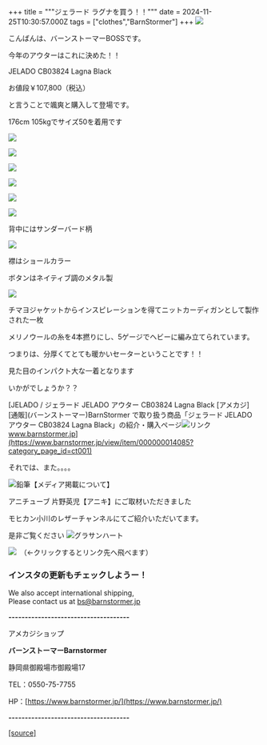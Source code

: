 +++
title = """ジェラード ラグナを買う！！"""
date = 2024-11-25T10:30:57.000Z
tags = ["clothes","BarnStormer"]
+++
[![](https://stat.ameba.jp/user_images/20231023/16/barnstormer-go/b2/03/p/o0420015015354743273.png)](https://ameblo.jp/barnstormer-go/entry-12825670498.html)

こんばんは、バーンストーマーBOSSです。

今年のアウターはこれに決めた！！

JELADO CB03824 Lagna Black

お値段￥107,800（税込）

と言うことで颯爽と購入して登場です。

176cm 105kgでサイズ50を着用です

[![](https://stat.ameba.jp/user_images/20241125/18/barnstormer-go/60/6b/j/o0500075015514202976.jpg)](https://stat.ameba.jp/user_images/20241125/18/barnstormer-go/60/6b/j/o0500075015514202976.jpg)

[![](https://stat.ameba.jp/user_images/20241125/18/barnstormer-go/2d/49/j/o0500075015514202979.jpg)](https://stat.ameba.jp/user_images/20241125/18/barnstormer-go/2d/49/j/o0500075015514202979.jpg)

[![](https://stat.ameba.jp/user_images/20241125/18/barnstormer-go/7e/61/j/o0500075015514202996.jpg)](https://stat.ameba.jp/user_images/20241125/18/barnstormer-go/7e/61/j/o0500075015514202996.jpg)

[![](https://stat.ameba.jp/user_images/20241125/18/barnstormer-go/43/9e/j/o0500075015514202983.jpg)](https://stat.ameba.jp/user_images/20241125/18/barnstormer-go/43/9e/j/o0500075015514202983.jpg)

[![](https://stat.ameba.jp/user_images/20241125/18/barnstormer-go/02/dc/j/o0500075015514202985.jpg)](https://stat.ameba.jp/user_images/20241125/18/barnstormer-go/02/dc/j/o0500075015514202985.jpg)

[![](https://stat.ameba.jp/user_images/20241125/18/barnstormer-go/1c/04/j/o0500075015514202998.jpg)](https://stat.ameba.jp/user_images/20241125/18/barnstormer-go/1c/04/j/o0500075015514202998.jpg)

背中にはサンダーバード柄

[![](https://stat.ameba.jp/user_images/20241125/18/barnstormer-go/f7/e3/j/o0750050015514202989.jpg)](https://stat.ameba.jp/user_images/20241125/18/barnstormer-go/f7/e3/j/o0750050015514202989.jpg)

襟はショールカラー

ボタンはネイティブ調のメタル製

[![](https://stat.ameba.jp/user_images/20241125/18/barnstormer-go/ed/de/j/o0500075015514202992.jpg)](https://stat.ameba.jp/user_images/20241125/18/barnstormer-go/ed/de/j/o0500075015514202992.jpg)

チマヨジャケットからインスピレーションを得てニットカーディガンとして製作された一枚

メリノウールの糸を4本撚りにし、5ゲージでヘビーに編み立てられています。

つまりは、分厚くてとても暖かいセーターということです！！

見た目のインパクト大な一着となります

いかがでしょうか？？

[JELADO / ジェラード JELADO アウター CB03824 Lagna Black \[アメカジ\] \[通販\](バーンストーマー)BarnStormer で取り扱う商品「ジェラード JELADO アウター CB03824 Lagna Black」の紹介・購入ページ![リンク](https://c.stat100.ameba.jp/ameblo/symbols/v3.20.0/svg/gray/editor_link.svg)www.barnstormer.jp](https://www.barnstormer.jp/view/item/000000014085?category_page_id=ct001)

それでは、また。。。。

![鉛筆](https://stat100.ameba.jp/blog/ucs/img/char/char3/519.png)【メディア掲載について】

アニチューブ 片野英児【アニキ】にご取材いただきました

モヒカン小川のレザーチャンネルにてご紹介いただいてます。

是非ご覧ください ![グラサンハート](https://stat100.ameba.jp/blog/ucs/img/char/char3/148.png)

[![](https://stat.ameba.jp/user_images/20230412/16/barnstormer-go/6a/23/p/o0108010815269242493.png)](https://www.instagram.com/barnstormer_daily/)　（←クリックするとリンク先へ飛べます）

### インスタの更新もチェックしようー！

We also accept international shipping,  
Please contact us at bs@barnstormer.jp

**\-------------------------------------**

アメカジショップ

**バーンストーマーBarnstormer**

静岡県御殿場市御殿場17

TEL：0550-75-7755

HP：[https://www.barnstormer.jp/](https://www.barnstormer.jp/)

**\-------------------------------------**

[[source]](https://ameblo.jp/barnstormer-go/entry-12876327750.html)
